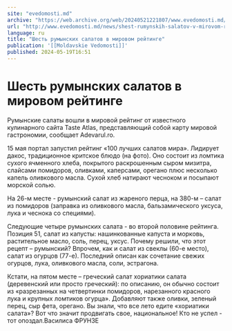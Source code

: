 ```yaml
---
site: "evedomosti.md"
archive: "https://web.archive.org/web/20240521221807/www.evedomosti.md/news/shest-rumynskih-salatov-v-mirovom-rejtinge"
url: "http://www.evedomosti.md/news/shest-rumynskih-salatov-v-mirovom-rejtinge"
language: ru
title: "Шесть румынских салатов в мировом рейтинге"
publication: '[[Moldavskie Vedomosti]]'
published: 2024-05-19T16:51
---
```


# Шесть румынских салатов в мировом рейтинге

Румынские салаты вошли в мировой рейтинг от известного кулинарного сайта Taste Atlas, представляющий собой карту мировой гастрономии, сообщает Аdevarul.ro.

15 мая портал запустил рейтинг «100 лучших салатов мира». Лидирует дакос, традиционное критское блюдо (на фото). Оно состоит из ломтика сухого ячменного хлеба, покрытого раскрошенным сыром мизитра, слайсами помидоров, оливками, каперсами, орегано плюс несколько капель оливкового масла. Сухой хлеб натирают чесноком и посыпают морской солью.

На 26-м месте - румынский салат из жареного перца, на 380-м – салат из помидоров (заправка из оливкового масла, бальзамического уксуса, лука и чеснока со специями).

Следующие четыре румынских салата - во второй половине рейтинга. Позиция 51, салат из капусты: нашинкованные капуста и морковь, растительное масло, соль, перец, уксус. Почему решили, что этот рецепт – румынский? Впрочем, как и салат из свеклы (60-е место), салат из огурцов (77-е). Последний описан как сочетание свежих огурцов, лука, оливкового масла, соли, эстрагона.

Кстати, на пятом месте – греческий салат хориатики салата (деревенский или просто греческий): по описанию, он обычно состоит из «разрезанных на четвертинки помидоров, нарезанного красного лука и крупных ломтиков огурца». Добавляют также оливки, зеленый перец, сыр фета, орегано. Вы знали, что все лето едите «хориатики салата»? Вот что значит продвигать свое, национальное! Кто не успел - тот опоздал.Василиса ФРУНЗЕ